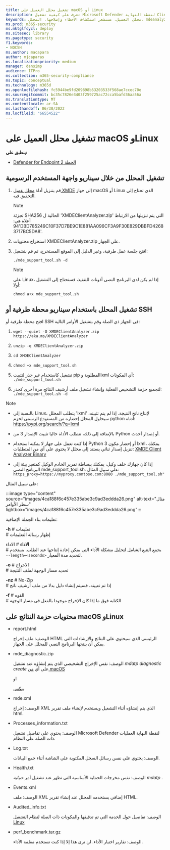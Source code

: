 ```yaml
---
title: تشغيل محلل العميل على macOS أو Linux
description: تعرف على كيفية تشغيل Microsoft Defender لنقطة النهاية Client Analyzer على macOS أو Linux
keywords: محلل العميل، مستشعر استكشاف الأخطاء وإصلاحها، المحلل، mdeanalyzer، macos، linux، mdeanalyzer
ms.prod: m365-security
ms.mktglfcycl: deploy
ms.sitesec: library
ms.pagetype: security
f1.keywords:
- NOCSH
ms.author: macapara
author: mjcaparas
ms.localizationpriority: medium
manager: dansimp
audience: ITPro
ms.collection: m365-security-compliance
ms.topic: conceptual
ms.technology: m365d
ms.openlocfilehash: fc5944be9fd209898b53203533f568ae7ccec70e
ms.sourcegitcommit: bc35c7826e3403f259725ac72cca5bafd36aa56a
ms.translationtype: MT
ms.contentlocale: ar-SA
ms.lasthandoff: 06/30/2022
ms.locfileid: "66554522"
---
```

# <a name="run-the-client-analyzer-on-macos-and-linux"></a>تشغيل محلل العميل على macOS وLinux


**ينطبق على:**
- [Defender for Endpoint الخطة 2](https://go.microsoft.com/fwlink/p/?linkid=2154037)

## <a name="running-the-analyzer-through-gui-scenario"></a>تشغيل المحلل من خلال سيناريو واجهة المستخدم الرسومية

1. قم بتنزيل أداة [محلل عميل XMDE](https://aka.ms/XMDEClientAnalyzer) إلى جهاز macOS أو Linux الذي تحتاج إلى التحقيق فيه.

   > [!NOTE]
   > تجزئة SHA256 الحالية ل 'XMDEClientAnalyzer.zip' التي يتم تنزيلها من الارتباط أعلاه هي: '94DBD785249C10F37D7BE9C1E881AA096CF3A9F30E829DBBFD42683717BC5DA8'.

2. استخراج محتويات XMDEClientAnalyzer.zip على الجهاز.

3. افتح جلسة عمل طرفية، وغير الدليل إلى الموقع المستخرج، ثم قم بتشغيل:

   `./mde_support_tool.sh -d`

   > [!NOTE]
   > على Linux، إذا لم يكن لدى البرنامج النصي أذونات للتنفيذ، فستحتاج إلى التشغيل أولا:
   >
   > `chmod a+x mde_support_tool.sh`

## <a name="running-the-analyzer-using-a-terminal-or-ssh-scenario"></a>تشغيل المحلل باستخدام سيناريو محطة طرفية أو SSH

افتح محطة طرفية أو SSH في الجهاز ذي الصلة وقم بتشغيل الأوامر التالية:

1. `wget --quiet -O XMDEClientAnalyzer.zip https://aka.ms/XMDEClientAnalyzer`

2. `unzip -q XMDEClientAnalyzer.zip`

3. `cd XMDEClientAnalyzer`

4. `chmod +x mde_support_tool.sh`

3. تشغيل كاستخدام غير جذر لتثبيت pip المطلوبة وlxml أي المكونات: `./mde_support_tool.sh`

4. لتجميع حزمة التشخيص الفعلية وإنشاء تشغيل ملف أرشيف النتائج مرة أخرى كجذر: `./mde_support_tool.sh -d`

> [!NOTE]
> - بالنسبة إلى Linux، يتطلب المحلل 'lxml' لإنتاج ناتج النتيجة. إذا لم يتم تثبيته، سيحاول المحلل إحضاره من المستودع الرسمي لحزم python أدناه: <https://pypi.org/search/?q=lxml>
> 
> - بالإضافة إلى ذلك، تتطلب الأداة حاليا تثبيت الإصدار 3 من Python أو إصدار أحدث.
>
> - إذا كنت تعمل على جهاز لا يمكنه استخدام Python 3 أو إحضار مكون lxml، يمكنك تنزيل إصدار ثنائي يستند إلى محلل لا يحتوي على أي من المتطلبات: [XMDE Client Analyzer Binary](https://aka.ms/XMDEClientAnalyzerBinary)
>
> - إذا كان جهازك خلف وكيل، يمكنك ببساطة تمرير الخادم الوكيل كمتغير بيئة إلى البرنامج النصي mde_support_tool.sh. على سبيل المثال: `https_proxy=https://myproxy.contoso.com:8080 ./mde_support_tool.sh"`

على سبيل المثال:

:::image type="content" source="images/4ca188f6c457e335abe3c9ad3eddda26.png" alt-text="مثال سطر الأوامر" lightbox="images/4ca188f6c457e335abe3c9ad3eddda26.png":::

تعليمات بناء الجملة الإضافية:

**-h** \# تعليمات<br>
\# إظهار رسالة التعليمات

**الاداء** \# الاداء<br>
\# يجمع التتبع الشامل لتحليل مشكلة الأداء التي يمكن إعادة إنتاجها عند الطلب. يستخدم `--length=<seconds>` لتحديد مدة المعيار.

**-o** \# الاخراج<br>
\# تحديد مسار الوجهة لملف النتيجة

**-nz** \# No-Zip<br>
\# إذا تم تعيينه، فسيتم إنشاء دليل بدلا من ملف أرشيف ناتج

**-f** \# القوه<br>
\# الكتابة فوق ما إذا كان الإخراج موجودا بالفعل في مسار الوجهة

## <a name="result-package-contents-on-macos-and-linux"></a>محتويات حزمة النتائج على macOS وLinux

- report.html

  الوصف: ملف إخراج HTML الرئيسي الذي سيحتوي على النتائج والإرشادات التي يمكن أن ينتجها البرنامج النصي للمحلل على الجهاز.

- mde_diagnostic.zip

  الوصف: نفس الإخراج التشخيصي الذي يتم إنشاؤه عند تشغيل *mdatp diagnostic create* على أي [من macOS](/windows/security/threat-protection/microsoft-defender-atp/mac-resources#collecting-diagnostic-information)

  او

  [ينكس](/windows/security/threat-protection/microsoft-defender-atp/linux-resources#collect-diagnostic-information)

- mde.xml

  الوصف: إخراج XML الذي يتم إنشاؤه أثناء التشغيل ويستخدم لإنشاء ملف تقرير html.

- Processes_information.txt

  الوصف: يحتوي على تفاصيل تشغيل Microsoft Defender لنقطة النهاية العمليات ذات الصلة على النظام.

- Log.txt

  الوصف: يحتوي على نفس رسائل السجل المكتوبة على الشاشة أثناء جمع البيانات.

- Health.txt

  الوصف: نفس مخرجات الحماية الأساسية التي تظهر عند تشغيل أمر *حماية mdatp* .

- Events.xml

  الوصف: ملف XML إضافي يستخدمه المحلل عند إنشاء تقرير HTML.

- Audited_info.txt

  الوصف: تفاصيل حول الخدمة التي تم تدقيقها والمكونات ذات الصلة لنظام التشغيل [Linux](/microsoft-365/security/defender-endpoint/linux-resources)

- perf_benchmark.tar.gz

  الوصف: تقارير اختبار الأداء. لن ترى هذا إلا إذا كنت تستخدم معلمة الأداء.
